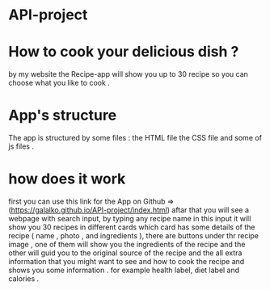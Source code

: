 # API-project

# How to cook your delicious dish ?

by my website the Recipe-app will show you up to 30 recipe so you can choose what you like to cook .

# App's structure

The app is structured by some files :
the HTML file
the CSS file
and some of js files .

# how does it work

first you can use this link for the App on Github => (https://galalko.github.io/API-project/index.html)
aftar that you will see a webpage with search input, by typing any recipe name in this input it will show you 30 recipes in different cards which card
has some details of the recipe ( name , photo , and ingredients ), there are buttons under thr recipe image , one of them will show you the ingredients of the recipe and the other will guid you to the original source of the recipe and the all extra information that you might want to see and how to cook the recipe and shows you some information . for example health label, diet label and calories .
